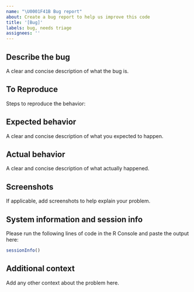 ```yaml
---
name: "\U0001F41B Bug report"
about: Create a bug report to help us improve this code
title: '[Bug]'
labels: bug, needs triage
assignees: ''
---
```


## Describe the bug

A clear and concise description of what the bug is.

## To Reproduce

Steps to reproduce the behavior:

## Expected behavior

A clear and concise description of what you expected to happen.

## Actual behavior

A clear and concise description of what actually happened.

## Screenshots

If applicable, add screenshots to help explain your problem.

## System information and session info

Please run the following lines of code in the R Console and paste the output here:

```r
sessionInfo()
```

## Additional context

Add any other context about the problem here.
